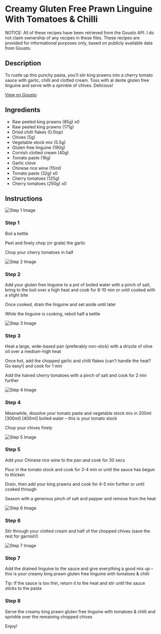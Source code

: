# Creamy Gluten Free Prawn Linguine With Tomatoes & Chilli

NOTICE: All of these recipes have been retrieved from the Gousto API. I do not claim ownership of any recipes in these files. These recipes are provided for informational purposes only, based on publicly available data from Gousto.

## Description

To rustle up this punchy pasta, you'll stir king prawns into a cherry tomato sauce with garlic, chilli and clotted cream. Toss with al dente gluten free linguine and serve with a sprinkle of chives. Delicious! 

[View on Gousto](https://www.gousto.co.uk/recipes/cookbook/creamy-gluten-free-prawn-linguine-with-tomatoes-chilli)

## Ingredients

- Raw peeled king prawns (85g) x0
- Raw peeled king prawns (171g)
- Dried chilli flakes (0.5tsp)
- Chives (5g)
- Vegetable stock mix (5.5g)
- Gluten free linguine (190g)
- Cornish clotted cream (40g)
- Tomato paste (16g)
- Garlic clove
- Chinese rice wine (15ml)
- Tomato paste (32g) x0
- Cherry tomatoes (125g)
- Cherry tomatoes (250g) x0

## Instructions

![Step 1 Image](https://production-media.gousto.co.uk/cms/recipe-step-image/step-1-1716909659176-x200.jpg)

### Step 1

Boil a kettle

Peel and finely chop (or grate) the garlic

Chop your cherry tomatoes in half

![Step 2 Image](https://production-media.gousto.co.uk/cms/recipe-step-image/step-2-1716909662705-x200.jpg)

### Step 2

Add your gluten free linguine to a pot of boiled water with a pinch of salt, bring to the boil over a high heat and cook for 8-10 min or until cooked with a slight bite

Once cooked, drain the linguine and set aside until later

While the linguine is cooking, reboil half a kettle

![Step 3 Image](https://production-media.gousto.co.uk/cms/recipe-step-image/step-3-1716909666527-x200.jpg)

### Step 3

Heat a large, wide-based pan (preferably non-stick) with a drizzle of olive oil over a medium-high heat

Once hot, add the chopped garlic and chilli flakes (can't handle the heat? Go easy!) and cook for 1 min

Add the halved cherry tomatoes with a pinch of salt and cook for 2 min further

![Step 4 Image](https://production-media.gousto.co.uk/cms/recipe-step-image/step-4-1716909670926-x200.jpg)

### Step 4

Meanwhile, dissolve your tomato paste and vegetable stock mix in 200ml <span class="text-purple">[300ml]</span> <span class="text-danger">[400ml]</span> boiled water – this is your tomato stock

Chop your chives finely

![Step 5 Image](https://production-media.gousto.co.uk/cms/recipe-step-image/step-5-1716909675067-x200.jpg)

### Step 5

Add your Chinese rice wine to the pan and cook for 30 secs

Pour in the tomato stock and cook for 3-4 min or until the sauce has begun to thicken

Drain, then add your king prawns and cook for 4-5 min further or until cooked through

Season with a generous pinch of salt and pepper and remove from the heat

![Step 6 Image](https://production-media.gousto.co.uk/cms/recipe-step-image/step-6-1716909679144-x200.jpg)

### Step 6

Stir through your clotted cream and half of the chopped chives (save the rest for garnish!)

![Step 7 Image](https://production-media.gousto.co.uk/cms/recipe-step-image/step-7-1716909682618-x200.jpg)

### Step 7

Add the drained linguine to the sauce and give everything a good mix up – this is your creamy king prawn gluten free linguine with tomatoes & chilli

Tip: If the sauce is too thin, return it to the heat and stir until the sauce sticks to the pasta

### Step 8

Serve the creamy king prawn gluten free linguine with tomatoes & chilli and sprinkle over the remaining chopped chives

Enjoy!

